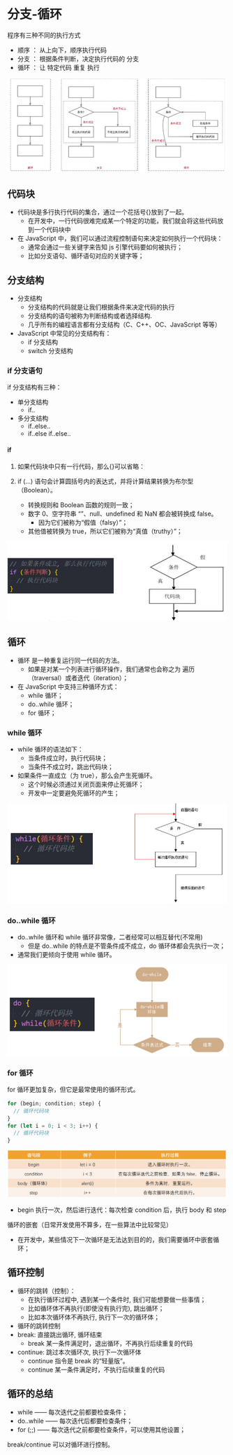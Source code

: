 # 分支-循环

程序有三种不同的执行方式

- 顺序 ： 从上向下，顺序执行代码
- 分支 ： 根据条件判断，决定执行代码的 分支
- 循环 ： 让 特定代码 重复 执行

![执行方式](/img/web/javascript/js-base/分支-循环/执行方式.jpg)

## 代码块

- 代码块是多行执行代码的集合，通过一个花括号{}放到了一起。
  - 在开发中，一行代码很难完成某一个特定的功能，我们就会将这些代码放到一个代码块中
- 在 JavaScript 中，我们可以通过流程控制语句来决定如何执行一个代码块：
  - 通常会通过一些关键字来告知 js 引擎代码要如何被执行；
  - 比如分支语句、循环语句对应的关键字等；

## 分支结构

- 分支结构
  - 分支结构的代码就是让我们根据条件来决定代码的执行
  - 分支结构的语句被称为判断结构或者选择结构.
  - 几乎所有的编程语言都有分支结构（C、C++、OC、JavaScript 等等）
- JavaScript 中常见的分支结构有：
  - if 分支结构
  - switch 分支结构

### if 分支语句

if 分支结构有三种：

- 单分支结构
  - if..
- 多分支结构
  - if..else..
  - if..else if..else..

#### if

1. 如果代码块中只有一行代码，那么{}可以省略：
2. if (…) 语句会计算圆括号内的表达式，并将计算结果转换为布尔型（Boolean）。

   - 转换规则和 Boolean 函数的规则一致；
   - 数字 0、空字符串 “”、null、undefined 和 NaN 都会被转换成 false。
     - 因为它们被称为“假值（falsy）”；
   - 其他值被转换为 true，所以它们被称为“真值（truthy）”；

![if](/img/web/javascript/js-base/分支-循环/if.jpg)

## 循环

- 循环 是一种重复运行同一代码的方法。
  - 如果是对某一个列表进行循环操作，我们通常也会称之为 遍历（traversal）或者迭代（iteration）；
- 在 JavaScript 中支持三种循环方式：
  - while 循环；
  - do..while 循环；
  - for 循环；

### while 循环

- while 循环的语法如下：
  - 当条件成立时，执行代码块；
  - 当条件不成立时，跳出代码块；
- 如果条件一直成立（为 true），那么会产生死循环。
  - 这个时候必须通过关闭页面来停止死循环；
  - 开发中一定要避免死循环的产生；

![while](/img/web/javascript/js-base/分支-循环/while.jpg)

### do..while 循环

- do..while 循环和 while 循环非常像，二者经常可以相互替代(不常用)
  - 但是 do..while 的特点是不管条件成不成立，do 循环体都会先执行一次；
- 通常我们更倾向于使用 while 循环。

![do-while](/img/web/javascript/js-base/分支-循环/do-while.jpg)

### for 循环

for 循环更加复杂，但它是最常使用的循环形式。

```js
for (begin; condition; step) {
  // 循环代码块
}
for (let i = 0; i < 3; i++) {
  // 循环代码块
}
```

![for](/img/web/javascript/js-base/分支-循环/for.jpg)

- begin 执行一次，然后进行迭代：每次检查 condition 后，执行 body 和 step

循环的嵌套（日常开发使用不算多，在一些算法中比较常见）

- 在开发中，某些情况下一次循环是无法达到目的的，我们需要循环中嵌套循环；

## 循环控制

- 循环的跳转（控制）：
  - 在执行循环过程中, 遇到某一个条件时, 我们可能想要做一些事情；
  - 比如循环体不再执行(即使没有执行完), 跳出循环；
  - 比如本次循环体不再执行, 执行下一次的循环体；
- 循环的跳转控制
- break: 直接跳出循环, 循环结束
  - break 某一条件满足时，退出循环，不再执行后续重复的代码
- continue: 跳过本次循环次, 执行下一次循环体
  - continue 指令是 break 的“轻量版”。
  - continue 某一条件满足时，不执行后续重复的代码

## 循环的总结

- while —— 每次迭代之前都要检查条件；
- do..while —— 每次迭代后都要检查条件；
- for (\;\;) —— 每次迭代之前都要检查条件，可以使用其他设置；

break/continue 可以对循环进行控制。
